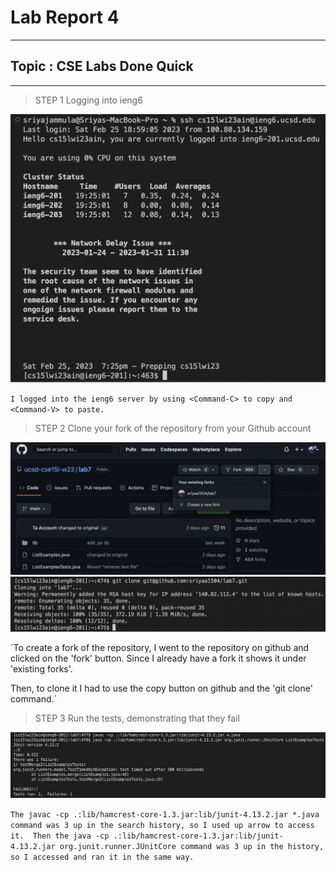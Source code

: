 # Lab Report 4
---
## Topic : CSE Labs Done Quick
---

> STEP 1
> Logging into ieng6


![Image](lb4_1.png)

`I logged into the ieng6 server by using <Command-C> to copy and <Command-V> to paste.`

> STEP 2
> Clone your fork of the repository from your Github account

![Image](lb4_2.png)
![Image](lb4_3.png)

`To create a fork of the repository, I went to the repository on github and clicked on the 'fork' button.
Since I already have a fork it shows it under 'existing forks'.

Then, to clone it I had to use the copy button on github and the 'git clone' command.`

> STEP 3
> Run the tests, demonstrating that they fail

![Image](lb4_4.png)

`The javac -cp .:lib/hamcrest-core-1.3.jar:lib/junit-4.13.2.jar *.java command was 3 up in the search history, so I used up arrow to access it. 
Then the java -cp .:lib/hamcrest-core-1.3.jar:lib/junit-4.13.2.jar org.junit.runner.JUnitCore command was 3 up in the history, so I accessed and ran it in the same way.`

